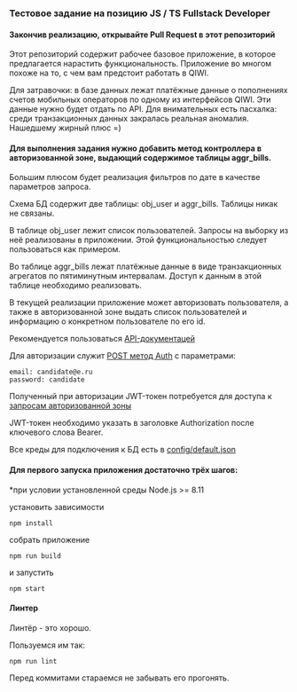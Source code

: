 ### Тестовое задание на позицию JS / TS Fullstack Developer

#### Закончив реализацию, открывайте Pull Request в этот репозиторий

Этот репозиторий содержит рабочее базовое приложение, в которое предлагается нарастить функциональность.
Приложение во многом похоже на то, с чем вам предстоит работать в QIWI.

Для затравочки: в базе данных лежат платёжные данные о пополнениях счетов мобильных операторов по одному из интерфейсов QIWI.
Эти данные нужно будет отдать по API. Для внимательных есть пасхалка: среди транзакционных данных закралась реальная аномалия. Нашедшему жирный плюс =)

#### Для выполнения задания нужно добавить метод контроллера в авторизованной зоне, выдающий содержимое таблицы aggr_bills.
Большим плюсом будет реализация фильтров по дате в качестве параметров запроса.

Схема БД содержит две таблицы: obj_user и aggr_bills. Таблицы никак не связаны.

В таблице obj_user лежит список пользователей. Запросы на выборку из неё реализованы в приложении. Этой функциональностью следует пользоваться как примером.
 
Во таблице aggr_bills лежат платёжные данные в виде транзакционных агрегатов по пятиминутным интервалам. Доступ к данным в этой таблице необходимо реализовать. 

В текущей реализации приложение может авторизовать пользователя, 
а также в авторизованной зоне выдать список пользователей и информацию о конкретном пользователе по его id.

Рекомендуется пользоваться [API-документацей](https://qiwi.github.io/test_task_node_server/)

Для авторизации служит [POST метод Auth](https://qiwi.github.io/test_task_node_server/#api-Auth) с параметрами:
```
email: candidate@e.ru
password: candidate
```

Полученный при авторизации JWT-токен потребуется для доступа к [запросам авторизованной зоны](https://qiwi.github.io/test_task_node_server/#api-User)

JWT-токен необходимо указать в заголовке Authorization после ключевого слова Bearer.

Все креды для подключения к БД есть в [config/default.json](https://github.com/qiwi/test_task_node_server/blob/master/config/default.json)

#### Для первого запуска приложения достаточно трёх шагов:
*при условии установленной среды Node.js >= 8.11

установить зависимости

```
npm install
```
собрать приложение
```
npm run build
``` 
и запустить
```
npm start
```

#### Линтер
Линтёр - это хорошо. 

Пользуемся им так:
```
npm run lint
```
Перед коммитами стараемся не забывать его прогонять.